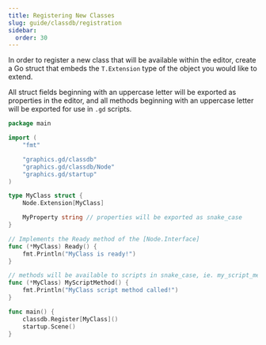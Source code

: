 ```yaml
---
title: Registering New Classes
slug: guide/classdb/registration
sidebar:
  order: 30
---
```


In order to register a new class that will be available within the editor, create a Go struct that embeds the
`T.Extension` type of the object you would like to extend.

All struct fields beginning with an uppercase letter will be exported as properties in the editor, and all methods
beginning with an uppercase letter will be exported for use in `.gd` scripts.

```go
package main

import (
	"fmt"

	"graphics.gd/classdb"
	"graphics.gd/classdb/Node"
	"graphics.gd/startup"
)

type MyClass struct {
	Node.Extension[MyClass]

	MyProperty string // properties will be exported as snake_case
}

// Implements the Ready method of the [Node.Interface]
func (*MyClass) Ready() {
	fmt.Println("MyClass is ready!")
}

// methods will be available to scripts in snake_case, ie. my_script_method
func (*MyClass) MyScriptMethod() {
	fmt.Println("MyClass script method called!")
}

func main() {
	classdb.Register[MyClass]()
	startup.Scene()
}

```
